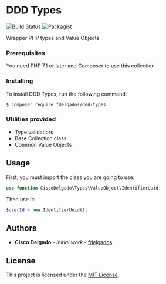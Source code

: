 # DDD Types

[![Build Status](https://travis-ci.org/fdelgados/ddd-types.svg?branch=master)](https://travis-ci.org/fdelgados/ddd-types)
[![Packagist](https://img.shields.io/packagist/v/fdelgados/ddd-types.svg?style=flat)](https://github.com/fdelgados/ddd-types/releases)

Wrapper PHP types and Value Objects

### Prerequisites
You need PHP 7.1 or later and Composer to use this collection

### Installing
To install DDD Types, run the following command:
```
$ composer require fdelgados/ddd-types
```

### Utilities provided
* Type validatiors
* Base Collection class
* Common Value Objects

## Usage

First, you must import the class you are going to use:
```php
use function CiscoDelgado\Types\ValueObject\IdentifierUuid;
```

Then use it:
```php
$userId = new IdentifierUuid();
```

## Authors
* **Cisco Delgado** - *Initial work* - [fdelgados](https://github.com/fdelgados)

## License
This project is licensed under the [MIT License](https://opensource.org/licenses/MIT).
